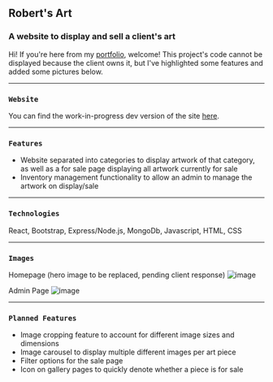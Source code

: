 ## Robert's Art

### A website to display and sell a client's art

Hi! If you're here from my [portfolio](https://alan-deng.github.io/portfolio-site/), welcome!
This project's code cannot be displayed because the client owns it, but I've highlighted some features and added some pictures below.

-------------------------------
### `Website`

You can find the work-in-progress dev version of the site [here](https://roberts-art-dev.surge.sh/).

------------------------------
### `Features`

- Website separated into categories to display artwork of that category, as well as a for sale page displaying all artwork currently for sale
- Inventory management functionality to allow an admin to manage the artwork on display/sale


-------------------------------
### `Technologies`

React, Bootstrap, Express/Node.js, MongoDb, Javascript, HTML, CSS

-------------------------------
### `Images`

Homepage (hero image to be replaced, pending client response)
![image](https://user-images.githubusercontent.com/32584355/137556343-b81dbc42-8d13-4dc4-8358-8e73b028286c.png)

Admin Page
![image](https://user-images.githubusercontent.com/32584355/137556451-4e33587e-3aa3-47d6-b591-329547a13668.png)

-------------------------------
### `Planned Features`

- Image cropping feature to account for different image sizes and dimensions  
- Image carousel to display multiple different images per art piece
- Filter options for the sale page
- Icon on gallery pages to quickly denote whether a piece is for sale
